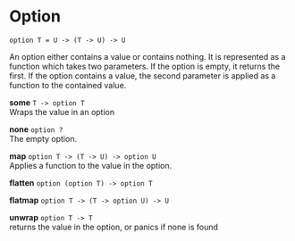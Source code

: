# Option

```orc
option T = U -> (T -> U) -> U
```

An option either contains a value or contains nothing. It is represented as a function which takes two parameters. If the option is empty, it returns the first. If the option contains a value, the second parameter is applied as a function to the contained value.

**some** `T -> option T` <br/>
Wraps the value in an option

**none** `option ?` <br/>
The empty option.

**map** `option T -> (T -> U) -> option U` <br/>
Applies a function to the value in the option.

**flatten** `option (option T) -> option T` <br/>

**flatmap** `option T -> (T -> option U) -> U` <br/>

**unwrap** `option T -> T` <br/>
returns the value in the option, or panics if none is found